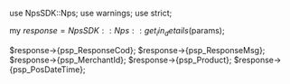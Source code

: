 use NpsSDK::Nps;
use warnings;
use strict;

my $response = NpsSDK::Nps::get_iin_details($params);

$response->{psp_ResponseCod};
$response->{psp_ResponseMsg};
$response->{psp_MerchantId};
$response->{psp_Product};
$response->{psp_PosDateTime};
